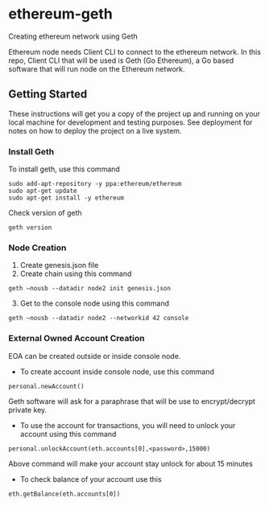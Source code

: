 # ethereum-geth
Creating ethereum network using Geth

Ethereum node needs Client CLI to connect to the ethereum network. In this repo, Client CLI that will be used is Geth (Go Ethereum), a Go based software that will run node on the Ethereum network.

## Getting Started
These instructions will get you a copy of the project up and running on your local machine for development and testing purposes. See deployment for notes on how to deploy the project on a live system.

### Install Geth
To install geth, use this command
```
sudo add-apt-repository -y ppa:ethereum/ethereum
sudo apt-get update
sudo apt-get install -y ethereum
```
Check version of geth
```
geth version
```

### Node Creation
1. Create genesis.json file
2. Create chain using this command
```
geth –nousb --datadir node2 init genesis.json
```
3. Get to the console node using this command
```
geth –nousb --datadir node2 --networkid 42 console
```

### External Owned Account Creation
EOA can be created outside or inside console node.
- To create account inside console node, use this command
```
personal.newAccount()
```
Geth software will ask for a paraphrase that will be use to encrypt/decrypt private key.

- To use the account for transactions, you will need to unlock your account using this command
```
personal.unlockAccount(eth.accounts[0],<password>,15000)
```
Above command will make your account stay unlock for about 15 minutes

- To check balance of your account use this
```
eth.getBalance(eth.accounts[0])
```
